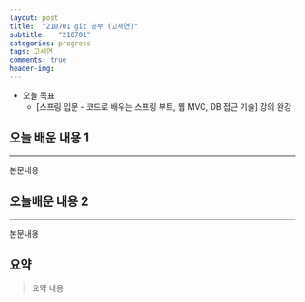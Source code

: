 ```yaml
---
layout: post
title:  "210701 git 공부 (고세연)"
subtitle:   "210701"
categories: progress
tags: 고세연
comments: true
header-img: 
---
```


- 오늘 목표
	- [스프링 입문 - 코드로 배우는 스프링 부트, 웹 MVC, DB 접근 기술] 강의 완강
  

## 오늘 배운 내용 1
---
본문내용



## 오늘배운 내용 2
---
본문내용

## 요약
> 요약 내용
